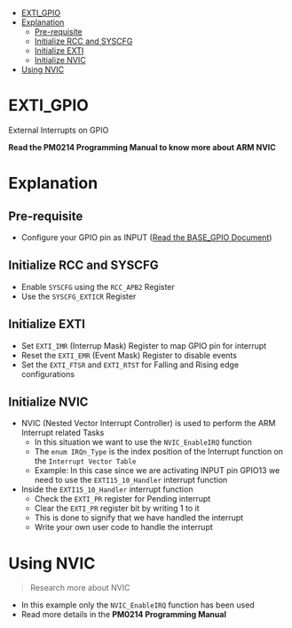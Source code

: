 - [EXTI_GPIO](#exti_gpio)
- [Explanation](#explanation)
  - [Pre-requisite](#pre-requisite)
  - [Initialize RCC and SYSCFG](#initialize-rcc-and-syscfg)
  - [Initialize EXTI](#initialize-exti)
  - [Initialize NVIC](#initialize-nvic)
- [Using NVIC](#using-nvic)

# EXTI_GPIO

External Interrupts on GPIO

**Read the PM0214 Programming Manual to know more about ARM NVIC**

# Explanation

## Pre-requisite

- Configure your GPIO pin as INPUT ([Read the BASE_GPIO Document](Base_GPIO.md))

## Initialize RCC and SYSCFG

- Enable `SYSCFG` using the `RCC_APB2` Register
- Use the `SYSCFG_EXTICR` Register 

## Initialize EXTI

- Set `EXTI_IMR` (Interrup Mask) Register to map GPIO pin for interrupt
- Reset the `EXTI_EMR` (Event Mask) Register to disable events
- Set the `EXTI_FTSR` and `EXTI_RTST` for Falling and Rising edge configurations

## Initialize NVIC

- NVIC (Nested Vector Interrupt Controller) is used to perform the ARM Interrupt related Tasks
  - In this situation we want to use the `NVIC_EnableIRQ` function
  - The `enum IRQn_Type` is the index position of the Interrupt function on the `Interrupt Vector Table`
  - Example: In this case since we are activating INPUT pin GPIO13 we need to use the `EXTI15_10_Handler` interrupt function
- Inside the `EXTI15_10_Handler` interrupt function
  - Check the `EXTI_PR` register for Pending interrupt
  - Clear the `EXTI_PR` register bit by writing 1 to it 
  - This is done to signify that we have handled the interrupt
  - Write your own user code to handle the interrupt

# Using NVIC

> Research more about NVIC

- In this example only the `NVIC_EnableIRQ` function has been used
- Read more details in the **PM0214 Programming Manual**
